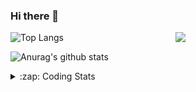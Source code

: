 ### Hi there 👋

<!--
**tao8687/tao8687** is a ✨ _special_ ✨ repository because its `README.md` (this file) appears on your GitHub profile.

Here are some ideas to get you started:

- 🔭 I’m currently working on ...
- 🌱 I’m currently learning ...
- 👯 I’m looking to collaborate on ...
- 🤔 I’m looking for help with ...
- 💬 Ask me about ...
- 📫 How to reach me: ...
- 😄 Pronouns: ...
- ⚡ Fun fact: ...
-->

<img align='right' src="https://media.giphy.com/media/M9gbBd9nbDrOTu1Mqx/giphy.gif" width="240">

  
![Top Langs](https://github-readme-stats.vercel.app/api/top-langs/?username=tao8687&layout=compact&title_color=23238E&text_color=A67D3D)

![Anurag's github stats](https://github-readme-stats.vercel.app/api?username=tao8687&show_icons=true&&text_color=A67D3D&title_color=23238E&show_icons=false&count_private=true&hide=stars)

<details>
  <summary>:zap: Coding Stats</summary>
  <br>
    
<!--START_SECTION:waka-->
![Code Time](http://img.shields.io/badge/Code%20Time-590%20hrs%2042%20mins-blue)

![Profile Views](http://img.shields.io/badge/Profile%20Views-2-blue)

**🐱 My GitHub Data** 

> 🏆 260 Contributions in the Year 2022
 > 
> 📦 1.4 MB Used in GitHub's Storage 
 > 
> 🚫 Not Opted to Hire
 > 
> 📜 48 Public Repositories 
 > 
> 🔑 21 Private Repositories  
 > 
**I'm an Early 🐤** 

```text
🌞 Morning    117 commits    ██████████████████░░░░░░░   72.67% 
🌆 Daytime    21 commits     ███░░░░░░░░░░░░░░░░░░░░░░   13.04% 
🌃 Evening    23 commits     ███░░░░░░░░░░░░░░░░░░░░░░   14.29% 
🌙 Night      0 commits      ░░░░░░░░░░░░░░░░░░░░░░░░░   0.0%

```
📅 **I'm Most Productive on Monday** 

```text
Monday       35 commits     █████░░░░░░░░░░░░░░░░░░░░   21.74% 
Tuesday      25 commits     ████░░░░░░░░░░░░░░░░░░░░░   15.53% 
Wednesday    25 commits     ████░░░░░░░░░░░░░░░░░░░░░   15.53% 
Thursday     18 commits     ██░░░░░░░░░░░░░░░░░░░░░░░   11.18% 
Friday       24 commits     ███░░░░░░░░░░░░░░░░░░░░░░   14.91% 
Saturday     16 commits     ██░░░░░░░░░░░░░░░░░░░░░░░   9.94% 
Sunday       18 commits     ██░░░░░░░░░░░░░░░░░░░░░░░   11.18%

```


📊 **This Week I Spent My Time On** 

```text
⌚︎ Time Zone: Asia/Shanghai

💬 Programming Languages: 
Makefile                 7 hrs 53 mins       ██████████████░░░░░░░░░░░   55.51% 
C                        4 hrs 44 mins       ████████░░░░░░░░░░░░░░░░░   33.36% 
Other                    55 mins             █░░░░░░░░░░░░░░░░░░░░░░░░   6.49% 
Markdown                 19 mins             ░░░░░░░░░░░░░░░░░░░░░░░░░   2.3% 
Objective-C              11 mins             ░░░░░░░░░░░░░░░░░░░░░░░░░   1.29%

🔥 Editors: 
VS Code                  14 hrs 12 mins      █████████████████████████   100.0%

🐱‍💻 Projects: 
sylixOS                  8 hrs 6 mins        ██████████████░░░░░░░░░░░   57.02% 
bspmini2440              2 hrs 28 mins       ████░░░░░░░░░░░░░░░░░░░░░   17.43% 
sylixos-base             2 hrs 16 mins       ████░░░░░░░░░░░░░░░░░░░░░   15.96% 
vc0768                   26 mins             ░░░░░░░░░░░░░░░░░░░░░░░░░   3.05% 
libsylixos               22 mins             ░░░░░░░░░░░░░░░░░░░░░░░░░   2.61%

💻 Operating System: 
Linux                    14 hrs 12 mins      █████████████████████████   100.0%

```

**I Mostly Code in Python** 

```text
Python                   9 repos             ████████░░░░░░░░░░░░░░░░░   33.33% 
C++                      5 repos             ████░░░░░░░░░░░░░░░░░░░░░   18.52% 
C                        5 repos             ████░░░░░░░░░░░░░░░░░░░░░   18.52% 
Shell                    2 repos             █░░░░░░░░░░░░░░░░░░░░░░░░   7.41% 
JavaScript               2 repos             █░░░░░░░░░░░░░░░░░░░░░░░░   7.41%

```


**Timeline**

![Chart not found](https://raw.githubusercontent.com/tao8687/tao8687/master/charts/bar_graph.png) 


 Last Updated on 19/09/2022 02:39:13 UTC
<!--END_SECTION:waka-->
</details>
